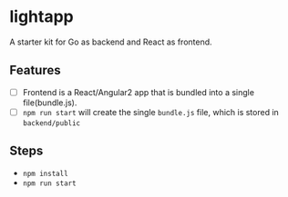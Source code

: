 # lightapp

A starter kit for Go as backend and React as frontend.

## Features
 - [ ] Frontend is a React/Angular2 app that is bundled into a single file(bundle.js).
 - [ ] `npm run start` will create the single `bundle.js` file, which is stored in `backend/public`

## Steps
* `npm install`
* `npm run start`

